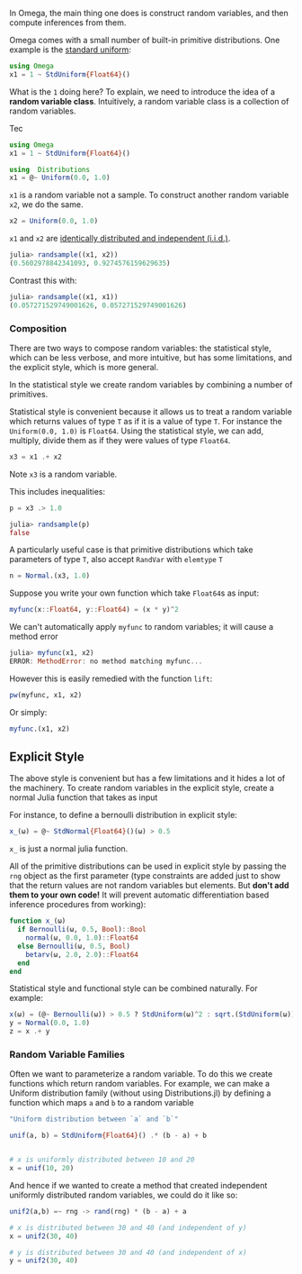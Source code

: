 In Omega, the main thing one does is construct random variables, and then compute inferences from them.  

Omega comes with a small number of built-in primitive distributions.  One example  is the [standard uniform](https://en.wikipedia.org/wiki/Uniform_distribution_(continuous)#Standard_uniform):

```julia
using Omega
x1 = 1 ~ StdUniform{Float64}()
```

What is the `1` doing here?  To explain, we need to introduce the idea of a __random variable class__.  Intuitively, a random variable class is a collection of random variables.

Tec

```julia
using Omega
x1 = 1 ~ StdUniform{Float64}()
```

```julia
using  Distributions
x1 = @~ Uniform(0.0, 1.0)
```

`x1` is a random variable not a sample.
To construct another random variable `x2`, we do the same. 

```julia
x2 = Uniform(0.0, 1.0)
```

`x1` and `x2` are [identically distributed and independent (i.i.d.)](https://en.wikipedia.org/wiki/Independent_and_identically_distributed_random_variables).

```julia
julia> randsample((x1, x2))
(0.5602978842341093, 0.9274576159629635)
```

Contrast this with:

```julia
julia> randsample((x1, x1))
(0.057271529749001626, 0.057271529749001626)
```

### Composition
There are two ways to compose random variables: the statistical style, which can be less verbose, and more intuitive, but has some limitations, and the explicit style, which is more general.

In the statistical style we create random variables by combining a number of primitives.



Statistical style is convenient because it allows us to treat a random variable which returns values of type `T` as if it is a value of type `T`.  For instance the `Uniform(0.0, 1.0)` is `Float64`.  Using the statistical style, we can add, multiply, divide them as if they were values of type `Float64`.


```julia
x3 = x1 .+ x2
```

Note `x3` is a random variable.

This includes inequalities:

```julia
p = x3 .> 1.0
```

```julia
julia> randsample(p)
false
```

A particularly useful case is that primitive distributions which take parameters of type `T`, also accept `RandVar` with `elemtype` `T`

```julia
n = Normal.(x3, 1.0)
```

Suppose you write your own function which take `Float64`s as input:

```julia
myfunc(x::Float64, y::Float64) = (x * y)^2
```

We can't automatically apply `myfunc` to random variables; it will cause a method error

```julia
julia> myfunc(x1, x2)
ERROR: MethodError: no method matching myfunc...
```

However this is easily remedied with the function `lift`:

```julia
pw(myfunc, x1, x2)
```

Or simply:

```julia
myfunc.(x1, x2)
```

## Explicit Style
The above style is convenient but has a few limitations and it hides a lot of the machinery.
To create random variables in the explicit style, create a normal Julia function that takes as input

For instance, to define a bernoulli distribution in explicit style:

```julia
x_(ω) = @~ StdNormal{Float64}()(ω) > 0.5
```

`x_` is just a normal julia function.  

All of the primitive distributions can be used in explicit style by passing the `rng` object as the first parameter (type constraints are added just to show that the return values are not random variables but elements.  But __don't add them to your own code!__ It will prevent automatic differentiation based inference procedures from working): 

```julia
function x_(ω)
  if Bernoulli(ω, 0.5, Bool)::Bool
    normal(ω, 0.0, 1.0)::Float64
  else Bernoulli(ω, 0.5, Bool)
    betarv(ω, 2.0, 2.0)::Float64
  end
end
```

Statistical style and functional style can be combined naturally.
For example:

```julia
x(ω) = (@~ Bernoulli(ω)) > 0.5 ? StdUniform(ω)^2 : sqrt.(StdUniform(ω))
y = Normal(0.0, 1.0)
z = x .+ y
```

### Random Variable Families 

Often we want to parameterize a random variable.  To do this we create functions which return random variables.
For example, we can make a Uniform distribution family (without using Distributions.jl) by defining a function which maps `a` and `b` to a random variable

```julia
"Uniform distribution between `a` and `b`"

unif(a, b) = StdUniform{Float64}() .* (b - a) + b  


# x is uniformly distributed between 10 and 20
x = unif(10, 20)
```

And hence if we wanted to create a method that created independent uniformly distributed random variables, we could do it like so:

```julia
unif2(a,b) =~ rng -> rand(rng) * (b - a) + a

# x is distributed between 30 and 40 (and independent of y)
x = unif2(30, 40)

# y is distributed between 30 and 40 (and independent of x)
y = unif2(30, 40)
```
